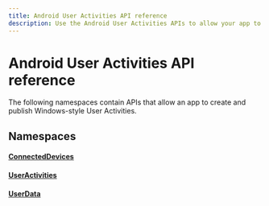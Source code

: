 ```yaml
---
title: Android User Activities API reference
description: Use the Android User Activities APIs to allow your app to create and publish Windows-style User Activities.
---
```


# Android User Activities API reference

The following namespaces contain APIs that allow an app to create and publish Windows-style User Activities.

## Namespaces

#### [ConnectedDevices](https://docs.microsoft.com/java/api/com.microsoft.connecteddevices)
#### [UserActivities](https://docs.microsoft.com/java/api/com.microsoft.connecteddevices.userdata.useractivities)
#### [UserData](https://docs.microsoft.com/java/api/com.microsoft.connecteddevices.userdata)